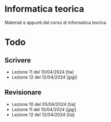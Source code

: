 # Informatica teorica

Materiali e appunti del corso di Informatica teorica

# Todo

## Scrivere

- Lezione 11 del 10/04/2024 [tia]
- Lezione 12 del 12/04/2024 [gigi]

## Revisionare

- Lezione 10 del 05/04/2024 [tia]
- Lezione 11 del 10/04/2024 [gigi]
- Lezione 12 del 12/04/2024 [tia]
